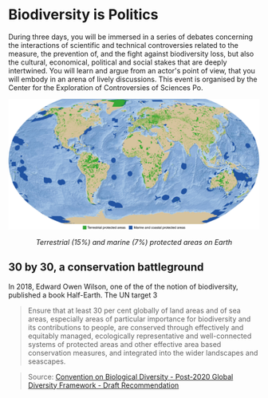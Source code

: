 # Biodiversity is Politics

During three days, you will be immersed in a series of debates concerning the interactions of scientific and technical controversies related to the measure, the prevention of, and the fight against biodiversity loss, but also the cultural, economical, political and social stakes that are deeply intertwined. You will learn and argue from an actor's point of view, that you will embody in an arena of lively discussions. This event is organised by the Center for the Exploration of Controversies of Sciences Po.

![](/media/PA.png)
<div align="center"><i>Terrestrial (15%) and marine (7%) protected areas on Earth</i></div>

## 30 by 30, a conservation battleground

In 2018, Edward Owen Wilson, one of the of the notion of biodiversity, published a book Half-Earth. The UN 
target 3



> Ensure that at least 30 per cent globally of land areas and of sea areas, especially areas of particular importance for biodiversity and its contributions to people, are conserved through effectively and equitably managed, ecologically representative and well-connected systems of protected areas and other effective area based conservation measures, and integrated into the wider landscapes and seascapes.

> Source: [Convention on Biological Diversity - Post-2020 Global Diversity Framework - Draft Recommendation](https://www.cbd.int/doc/c/36ac/ae16/ff8fc251490eaa3184c70c06/wg2020-04-crp-06-add1-en.pdf)
